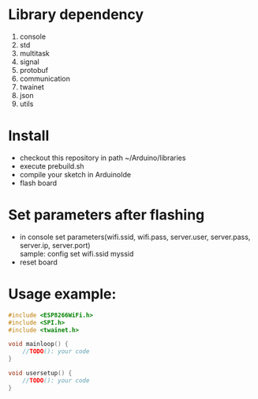 # Library dependency
1. console
2. std
3. multitask
4. signal
5. protobuf
6. communication
7. twainet
8. json
9. utils

# Install
- checkout this repository in path ~/Arduino/libraries
- execute prebuild.sh
- compile your sketch in ArduinoIde
- flash board

# Set parameters after flashing
- in console set parameters(wifi.ssid, wifi.pass, server.user, server.pass, server.ip, server.port)<br>
    sample:
    config set wifi.ssid myssid
- reset board

# Usage example:
``` cpp
#include <ESP8266WiFi.h>
#include <SPI.h>
#include <twainet.h>

void mainloop() {
    //TODO(): your code
}

void usersetup() {
    //TODO(): your code
}

```
